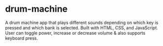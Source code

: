 # drum-machine
A drum machine app that plays different sounds depending on which key is pressed and which bank is selected. Built with HTML, CSS, and JavaScript. User can toggle power, increase or decrease volume &amp; also supports keyboard press.

